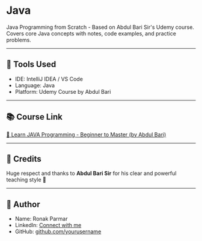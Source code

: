 # Java
Java Programming from Scratch - Based on Abdul Bari Sir's Udemy course. Covers core Java concepts with notes, code examples, and practice problems. 



---

## 🧩 Tools Used

- IDE: IntelliJ IDEA / VS Code
- Language: Java
- Platform: Udemy Course by Abdul Bari

---

## 📚 Course Link

[🎯 Learn JAVA Programming - Beginner to Master (by Abdul Bari)]()

---

## 🙌 Credits

Huge respect and thanks to **Abdul Bari Sir** for his clear and powerful teaching style 🙏

---

## 📌 Author

- Name: Ronak Parmar  
- LinkedIn: [Connect with me](https://www.linkedin.com/in/parmar-ronak/)  
- GitHub: [github.com/yourusername](https://github.com/RonakParmar21)

